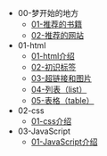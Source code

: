 <!-- docs/_sidebar.md -->
<!-- 侧边栏目录 -->

* 00-梦开始的地方
  * [01-推荐的书籍](00-梦开始的地方/01-推荐的书籍)
  * [02-推荐的网站](00-梦开始的地方/02-推荐的网站)
* 01-html
  * [01-html介绍](01-html/01-html介绍.md)
  * [02-初识标签](01-html/02-初识标签.md)
  * [03-超链接和图片](01-html/03-超链接和图片.md)
  * [04-列表（list）](01-html/04-列表（list）.md)
  * [05-表格（table）](01-html/05-表格（table）.md)
* 02-css
  * [01-css介绍](02-css/01-css介绍.md)
* 03-JavaScript
  * [01-JavaScript介绍](03-JavaScript/01-JavaScript介绍.md)